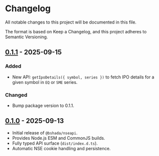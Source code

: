 # Changelog

All notable changes to this project will be documented in this file.

The format is based on Keep a Changelog, and this project adheres to Semantic Versioning.

## [0.1.1] - 2025-09-15
### Added
- New API: `getIpoDetails({ symbol, series })` to fetch IPO details for a given symbol in `EQ` or `SME` series.

### Changed
- Bump package version to 0.1.1.

## [0.1.0] - 2025-09-13
- Initial release of `@bshada/nseapi`.
- Provides Node.js ESM and CommonJS builds.
- Fully typed API surface (`dist/index.d.ts`).
- Automatic NSE cookie handling and persistence.

[0.1.1]: https://github.com/bshada/nseapi/compare/v0.1.0...v0.1.1
[0.1.0]: https://github.com/bshada/nseapi/releases/tag/v0.1.0
